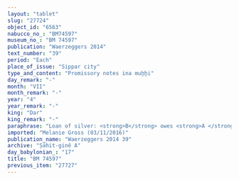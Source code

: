 ```yaml
---
layout: "tablet"
slug: "27724"
object_id: "6563"
nabucco_no_: "BM74597"
museum_no_: "BM 74597"
publication: "Waerzeggers 2014"
text_number: "39"
period: "Each"
place_of_issue: "Sippar city"
type_and_content: "Promissory notes ina muẖẖi"
day_remark: "-"
month: "VII"
month_remark: "-"
year: "4"
year_remark: "-"
king: "Dar"
king_remark: "-"
paraphrase: "Loan of silver: <strong>B</strong> owes <strong>A </strong>3 minas of cut silver (<em>kaspu nuhhutu</em>) with 1/8 alloy (<em>bitqu</em>) per shekel. The debt will bear a monthly interest of one shekel per mina (20% p.a.). 3 witnesses and the scribe.<br /> &nbsp;<br /> <strong>A</strong> = Iddin-Nab&ucirc;/&Scaron;umu-iddin; <strong>B</strong> = Marduk-rēmanni/Bēl-uballiṭ//Ṣāhit-gin&ecirc;; Scribe = Ina-tē&scaron;&icirc;-ēṭir/Zēria/&Scaron;ang&ucirc;-&Scaron;ama&scaron;<br /> &nbsp;"
imported: "Melanie Gross (03/11/2016)"
publication_name: "Waerzeggers 2014 39"
archive: "Ṣāhit-ginê A"
day_babylonian_: "17"
title: "BM 74597"
previous_item: "27727"
---
```

